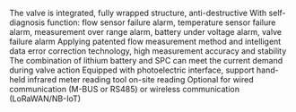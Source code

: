 The valve is integrated, fully wrapped structure, anti-destructive
With self-diagnosis function: flow sensor failure alarm, temperature sensor failure alarm, measurement over range alarm, battery under voltage alarm, valve failure alarm
Applying patented flow measurement method and intelligent data error correction technology, high measurement accuracy and stability
The combination of lithium battery and SPC can meet the current demand during valve action
Equipped with photoelectric interface, support hand-held infrared meter reading tool on-site reading
Optional for wired communication (M-BUS or RS485) or wireless communication (LoRaWAN/NB-IoT)
